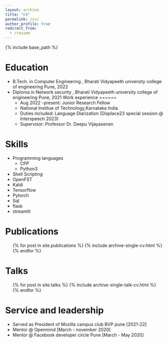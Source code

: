 ```yaml
---
layout: archive
title: "CV"
permalink: /cv/
author_profile: true
redirect_from:
  - /resume
---
```


{% include base_path %}

Education
======
* B.Tech. in Computer Engineering ,  Bharati Vidyapeeth university college of engineering Pune, 2022
* Diploma in Network security , Bharati Vidyapeeth university college of engineering Pune, 2021
Work experience
======
  * Aug 2022 -present: Junior Research Fellow
  * National Institue of Technology,Karnataka India
  * Duties included: Language Diarization (Displace23 special session @ Interspeech 2023)
  * Supervisor: Professor Dr. Deepu Vijayasenan

  
Skills
======
* Programming languages
  * CPP
  * Python3
* Shell Scripting
* OpenFST
* Kaldi
* Tensorflow
* Pytorch
* Sql
* flask
* streamlit

Publications
======
  <ul>{% for post in site.publications %}
    {% include archive-single-cv.html %}
  {% endfor %}</ul>
  
Talks
======
  <ul>{% for post in site.talks %}
    {% include archive-single-talk-cv.html %}
  {% endfor %}</ul>
  
  
Service and leadership
======
* Served as President of Mozilla campus club BVP pune [2021-22]
* Mentor @ Openmind [March - november 2020]
* Mentor @ Facebook developer circle Pune  [March - May 2020]
